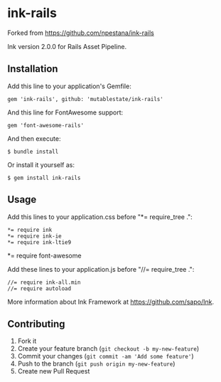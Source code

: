 # ink-rails
Forked from https://github.com/npestana/ink-rails

Ink version 2.0.0 for Rails Asset Pipeline.

## Installation

Add this line to your application's Gemfile:

    gem 'ink-rails', github: 'mutablestate/ink-rails'

And this line for FontAwesome support:

    gem 'font-awesome-rails'

And then execute:

    $ bundle install

Or install it yourself as:

    $ gem install ink-rails

## Usage

Add this lines to your application.css before "*= require_tree .":

	*= require ink
	*= require ink-ie
	*= require ink-ltie9
  *= require font-awesome

Add these lines to your application.js before "//= require_tree .":

    //= require ink-all.min
    //= require autoload

More information about Ink Framework at https://github.com/sapo/Ink.

## Contributing

1. Fork it
2. Create your feature branch (`git checkout -b my-new-feature`)
3. Commit your changes (`git commit -am 'Add some feature'`)
4. Push to the branch (`git push origin my-new-feature`)
5. Create new Pull Request
